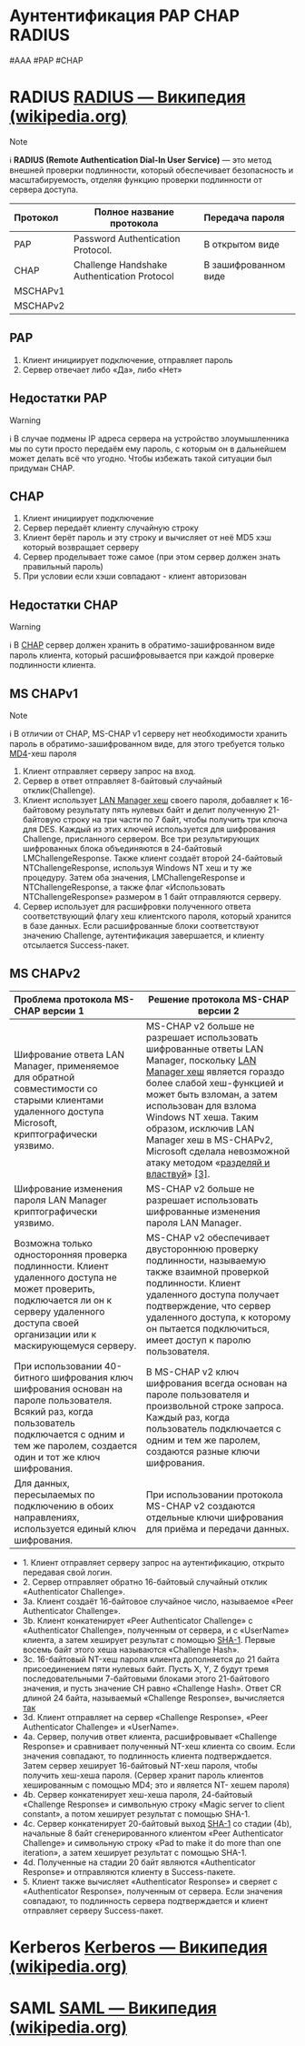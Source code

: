 # Аунтентификация PAP CHAP RADIUS
#AAA #PAP #CHAP 


# RADIUS [RADIUS — Википедия (wikipedia.org)](https://ru.wikipedia.org/wiki/RADIUS)
> [!Note]
:information_source: **RADIUS (Remote Authentication Dial-In User Service)** — это метод внешней проверки подлинности, который обеспечивает безопасность и масштабируемость, отделяя функцию проверки подлинности от сервера доступа.


| Протокол | Полное название протокола                   | Передача пароля      |
|:-------- | ------------------------------------------- |:-------------------- |
| PAP      | Password Authentication Protocol.           | В открытом виде      |
| CHAP     | Challenge Handshake Authentication Protocol | В зашифрованном виде |
| MSCHAPv1 |                                             |                      |
| MSCHAPv2 |                                             |                      |


## PAP
1) Клиент инициирует подключение, отправляет пароль
2) Сервер отвечает либо «Да», либо «Нет»

## Недостатки PAP
> [!Warning]
:information_source: В случае подмены IP адреса сервера на устройство злоумышленника мы по сути просто передаём ему пароль, с которым он в дальнейшем может делать всё что угодно. Чтобы избежать такой ситуации был придуман CHAP.


## CHAP
1) Клиент инициирует подключение
2) Сервер передаёт клиенту случайную строку
3) Клиент берёт пароль и эту строку и вычисляет от неё MD5 хэш который возвращает серверу
4) Сервер проделывает тоже самое (при этом сервер должен знать правильный пароль)
5) При условии если хэши совпадают - клиент авторизован

## Недостатки CHAP
> [!Warning]
:information_source: В [CHAP](https://ru.wikipedia.org/wiki/CHAP "CHAP") сервер должен хранить в обратимо-зашифрованном виде пароль клиента, который расшифровывается при каждой проверке подлинности клиента.


## MS CHAPv1
> [!Note]
:information_source: В отличии от CHAP, MS-CHAP v1 серверу нет необходимости хранить пароль в обратимо-зашифрованном виде, для этого требуется только [MD4](https://ru.wikipedia.org/wiki/MD4 "MD4")-хеш пароля


1.  Клиент отправляет серверу запрос на вход.
2.  Сервер в ответ отправляет 8-байтовый случайный отклик(Challenge).
3.  Клиент использует [LAN Manager хеш](https://ru.wikipedia.org/wiki/LM-%D1%85%D0%B5%D1%88 "LM-хеш") своего пароля, добавляет к 16-байтовому результату пять нулевых байт и делит полученную 21-байтовую строку на три части по 7 байт, чтобы получить три ключа для DES. Каждый из этих ключей используется для шифрования Challenge, присланного сервером. Все три результирующих шифрованных блока объединяются в 24-байтовый LMChallengeResponse. Также клиент создаёт второй 24-байтовый NTChallengeResponse, используя Windows NT хеш и ту же процедуру. Затем оба значения, LMChallengeResponse и NTChallengeResponse, а также флаг «Использовать NTChallengeResponse» размером в 1 байт отправляются серверу.
4.  Сервер использует для расшифровки полученного ответа соответствующий флагу хеш клиентского пароля, который хранится в базе данных. Если расшифрованные блоки соответствуют значению Challenge, аутентификация завершается, и клиенту отсылается Success-пакет.




## MS CHAPv2
| Проблема протокола MS-CHAP версии 1                                                                                                                | Решение протокола MS-CHAP версии 2 |
|:-------------------------------------------------------------------------------------------------------------------------------------------------- | ---------------------------------- |
| Шифрование ответа LAN Manager, применяемое для обратной совместимости со старыми клиентами удаленного доступа Microsoft, криптографически уязвимо. |MS-CHAP v2 больше не разрешает использовать шифрованные ответы LAN Manager, поскольку [LAN Manager хеш](https://ru.wikipedia.org/wiki/LM-%D1%85%D0%B5%D1%88 "LM-хеш") является гораздо более слабой хеш-функцией и может быть взломан, а затем использован для взлома Windows NT хеша. Таким образом, исключив LAN Manager хеш в MS-CHAPv2, Microsoft сделала невозможной атаку методом «[разделяй и властвуй](https://ru.wikipedia.org/wiki/%D0%A0%D0%B0%D0%B7%D0%B4%D0%B5%D0%BB%D1%8F%D0%B9_%D0%B8_%D0%B2%D0%BB%D0%B0%D1%81%D1%82%D0%B2%D1%83%D0%B9_(%D0%B8%D0%BD%D1%84%D0%BE%D1%80%D0%BC%D0%B0%D1%82%D0%B8%D0%BA%D0%B0) "Разделяй и властвуй (информатика)")» [\[3\]](https://ru.wikipedia.org/wiki/MS-CHAP#cite_note-_81b6b7a0b983d34f-3).|
| Шифрование изменения пароля LAN Manager криптографически уязвимо. | MS-CHAP v2 больше не разрешает использовать шифрованные изменения пароля LAN Manager. |
| Возможна только односторонняя проверка подлинности. Клиент удаленного доступа не может проверить, подключается ли он к серверу удаленного доступа своей организации или к маскирующемуся серверу. | MS-CHAP v2 обеспечивает двустороннюю проверку подлинности, называемую также взаимной проверкой подлинности. Клиент удаленного доступа получает подтверждение, что сервер удаленного доступа, к которому он пытается подключиться, имеет доступ к паролю пользователя.|
| При использовании 40-битного шифрования ключ шифрования основан на пароле пользователя. Всякий раз, когда пользователь подключается с одним и тем же паролем, создается один и тот же ключ шифрования. | В MS-CHAP v2 ключ шифрования всегда основан на пароле пользователя и произвольной строке запроса. Каждый раз, когда пользователь подключается с одним и тем же паролем, создаются разные ключи шифрования.|
| Для данных, пересылаемых по подключению в обоих направлениях, используется единый ключ шифрования. | При использовании протокола MS-CHAP v2 создаются отдельные ключи шифрования для приёма и передачи данных.|


-   1\. Клиент отправляет серверу запрос на аутентификацию, открыто передавая свой логин.
-   2\. Сервер отправляет обратно 16-байтовый случайный отклик «Authenticator Challenge».
-   3а. Клиент создаёт 16-байтовое случайное число, называемое «Peer Authenticator Challenge».
-   3b. Клиент конкатенирует «Peer Authenticator Challenge» с «Authenticator Challenge», полученным от сервера, и с «UserName» клиента, а затем хеширует результат с помощью [SHA-1](https://ru.wikipedia.org/wiki/SHA-1 "SHA-1"). Первые восемь байт этого хеша называются «Challenge Hash».
-   3c. 16-байтовый NT-хеш пароля клиента дополняется до 21 байта присоединением пяти нулевых байт. Пусть X, Y, Z будут тремя последовательными 7-байтовыми блоками этого 21-байтового значения, и пусть значение СH равно «Challenge Hash». Ответ CR длиной 24 байта, называемый «Challenge Response», вычисляется [так](https://wikimedia.org/api/rest_v1/media/math/render/svg/5d28dc539802b36aaf88ef09a0a48eacae86f88a)
-   3d. Клиент отправляет на сервер «Challenge Response», «Peer Authenticator Challenge» и «UserName».
-   4а. Сервер, получив ответ клиента, расшифровывает «Challenge Response» и сравнивает полученный NT-хеш клиента со своим. Если значения совпадают, то подлинность клиента подтверждается. Затем сервер хеширует 16-байтовый NT-хеш пароля, чтобы получить хеш-хеша пароля. (Сервер хранит пароль клиентов хешированным с помощью MD4; это и является NT- хешем пароля)
-   4b. Сервер конкатенирует хеш-хеша пароля, 24-байтовый «Challenge Response» и символьную строку «Magic server to client constant», а потом хеширует результат с помощью SHA-1.
-   4c. Сервер конкатенирует 20-байтовый выход [SHA-1](https://ru.wikipedia.org/wiki/SHA-1 "SHA-1") со стадии (4b), начальные 8 байт сгенерированного клиентом «Peer Authenticator Challenge» и символьную строку «Pad to make it do more than one iteration», а затем хеширует результат с помощью SHA-1.
-   4d. Полученные на стадии 20 байт являются «Authenticator Response» и отправляются клиенту в Success-пакете.
-   5\. Клиент также вычисляет «Authenticator Response» и сверяет с «Authenticator Response», полученным от сервера. Если значения совпадают, то подлинность сервера подтверждается и клиент отправляет серверу Success-пакет.






# Kerberos [Kerberos — Википедия (wikipedia.org)](https://ru.wikipedia.org/wiki/Kerberos)




# SAML [SAML — Википедия (wikipedia.org)](https://ru.wikipedia.org/wiki/SAML)






